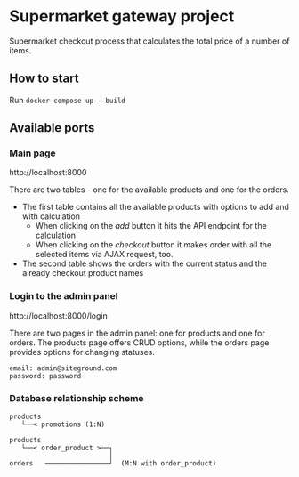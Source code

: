 # Supermarket gateway project
Supermarket checkout process that calculates the total price of a number of items.

## How to start
Run `docker compose up --build`

## Available ports
### Main page
http://localhost:8000

There are two tables - one for the available products and one for the orders.
* The first table contains all the available products with options to add and with calculation
  * When clicking on the _add_ button it hits the API endpoint for the calculation
  * When clicking on the _checkout_ button it makes order with all the selected items via AJAX request, too.
* The second table shows the orders with the current status and the already checkout product names

### Login to the admin panel
http://localhost:8000/login

There are two pages in the admin panel: one for products and one for orders. The products page offers CRUD options, while the orders page provides options for changing statuses.

```
email: admin@siteground.com
password: password
```

### Database relationship scheme
```
products
   └──< promotions (1:N)

products
   └──< order_product >──┐
                         │
orders   ────────────────┘  (M:N with order_product)
```
